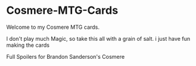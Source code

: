 # Cosmere-MTG-Cards
 
Welcome to my Cosmere MTG cards. 

I don't play much Magic, so take this all with a grain of salt. i just have fun making the cards

Full Spoilers for Brandon Sanderson's Cosmere
